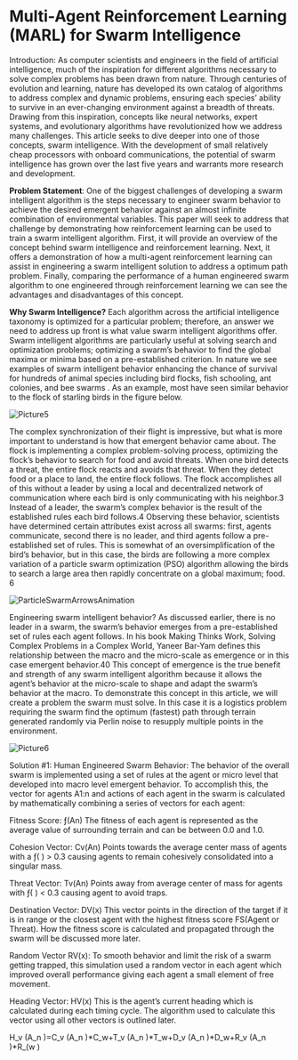 <h1> Multi-Agent Reinforcement Learning (MARL) for Swarm Intelligence </h1>
  
<p>Introduction: As computer scientists and engineers in the field of artificial intelligence, much of the inspiration for different algorithms necessary to solve complex problems has been drawn from nature. Through centuries of evolution and learning, nature has developed its own catalog of algorithms to address complex and dynamic problems, ensuring each species’ ability to survive in an ever-changing environment against a breadth of threats. Drawing from this inspiration, concepts like neural networks, expert systems, and evolutionary algorithms have revolutionized how we address many challenges. This article seeks to dive deeper into one of those concepts, swarm intelligence. With the development of small relatively cheap processors with onboard communications, the potential of swarm intelligence has grown over the last five years and warrants more research and development.</p> 

<p><b>Problem Statement</b>: One of the biggest challenges of developing a swarm intelligent algorithm is the steps necessary to engineer swarm behavior to achieve the desired emergent behavior against an almost infinite combination of environmental variables. This paper will seek to address that challenge by demonstrating how reinforcement learning can be used to train a swarm intelligent algorithm. First, it will provide an overview of the concept behind swarm intelligence and reinforcement learning. Next, it offers a demonstration of how a multi-agent reinforcement learning can assist in engineering a swarm intelligent solution to address a optimum path problem. Finally, comparing the performance of a human engineered swarm algorithm to one engineered through reinforcement learning we can see the advantages and disadvantages of this concept.</p>
<p><b>Why Swarm Intelligence?</b> Each algorithm across the artificial intelligence taxonomy is optimized for a particular problem; therefore, an answer we need to address up front is what value swarm intelligent algorithms offer. Swarm intelligent algorithms are particularly useful at solving search and optimization problems; optimizing a swarm’s behavior to find the global maxima or minima based on a pre-established criterion. In nature we see examples of swarm intelligent behavior enhancing the chance of survival for hundreds of animal species including bird flocks, fish schooling, ant colonies, and bee swarms . As an example, most have seen similar behavior to the flock of starling birds in the figure below.</p>

![Picture5](https://github.com/SWilliams17655/Reinforcement-Learning-Agent/assets/114768010/b79d4760-b281-4485-a2d3-04c76a33a30b)

<p> The complex synchronization of their flight is impressive, but what is more important to understand is how that emergent behavior came about. The flock is implementing a complex problem-solving process, optimizing the flock’s behavior to search for food and avoid threats. When one bird detects a threat, the entire flock reacts and avoids that threat. When they detect food or a place to land, the entire flock follows. The flock accomplishes all of this without a leader by using a local and decentralized network of communication where each bird is only communicating with his neighbor.3 Instead of a leader, the swarm’s complex behavior is the result of the established rules each bird follows.4 Observing these behavior, scientists have determined certain attributes exist across all swarms: first, agents communicate, second there is no leader, and third agents follow a pre-established set of rules. This is somewhat of an oversimplification of the bird’s behavior, but in this case, the birds are following a more complex variation of a particle swarm optimization (PSO) algorithm allowing the birds to search a large area then rapidly concentrate on a global maximum; food. 6</p>

![ParticleSwarmArrowsAnimation](https://github.com/SWilliams17655/Reinforcement-Learning-Agent/assets/114768010/ca169568-0974-4c80-9759-1cfc41e39121)

<p>Engineering swarm intelligent behavior? As discussed earlier, there is no leader in a swarm, the swarm’s behavior emerges from a pre-established set of rules each agent follows. In his book Making Thinks Work, Solving Complex Problems in a Complex World, Yaneer Bar-Yam defines this relationship between the macro and the micro-scale as emergence or in this case emergent behavior.40 This concept of emergence is the true benefit and strength of any swarm intelligent algorithm because it allows the agent’s behavior at the micro-scale to shape and adapt the swarm’s behavior at the macro. To demonstrate this concept in this article, we  will create a problem the swarm must solve. In this case it is a logistics problem requiring the swarm find the optimum (fastest) path through terrain generated randomly via Perlin noise to resupply multiple points in the environment.  </p>

![Picture6](https://github.com/SWilliams17655/Reinforcement-Learning-Agent/assets/114768010/73a6d531-62fa-436f-96cf-ecd9b2f84955)

<p> Solution #1: Human Engineered Swarm Behavior: The behavior of the overall swarm is implemented using a set of rules at the agent or micro level that developed into macro level emergent behavior. To accomplish this, the vector for agents A1:n and actions of each agent in the swarm is calculated by mathematically combining a series of vectors for each agent: </p>
<p> Fitness Score: ƒ(An) The fitness of each agent is represented as the average value of surrounding terrain and can be between 0.0 and 1.0. </p>
<p> Cohesion Vector: Cv(An) Points towards the average center mass of agents with a ƒ( ) > 0.3 causing agents to remain cohesively consolidated into a singular mass. </p>
<p> Threat Vector: Tv(An)  Points away from average center of mass for agents with ƒ( ) < 0.3 causing agent to avoid traps.</p>
<p> Destination Vector: DV(x) This vector points in the direction of the target if it is in range or the closest agent with the highest fitness score FS(Agent or Threat). How the fitness score is calculated and propagated through the swarm will be discussed more later. </p>
<p> Random Vector RV(x): To smooth behavior and limit the risk of a swarm getting trapped, this simulation used a random vector in each agent which improved overall performance giving each agent a small element of free movement. </p> 
<p> Heading Vector: HV(x) This is the agent’s current heading which is calculated during each timing cycle. The algorithm used to calculate this vector using all other vectors is outlined later. </p>
<p> H_v (A_n )=C_v (A_n )*C_w+T_v (A_n )*T_w+D_v (A_n )*D_w+R_v (A_n )*R_(w ) </p>
